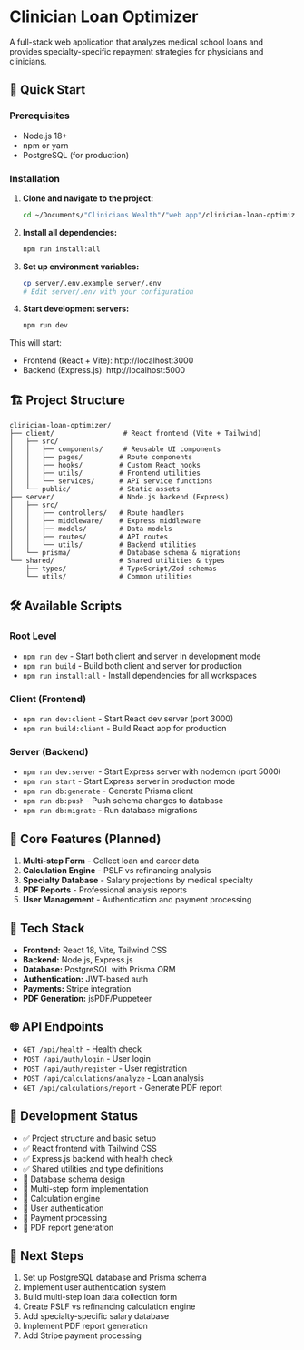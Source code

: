 # Clinician Loan Optimizer

A full-stack web application that analyzes medical school loans and provides specialty-specific repayment strategies for physicians and clinicians.

## 🚀 Quick Start

### Prerequisites
- Node.js 18+ 
- npm or yarn
- PostgreSQL (for production)

### Installation

1. **Clone and navigate to the project:**
   ```bash
   cd ~/Documents/"Clinicians Wealth"/"web app"/clinician-loan-optimizer
   ```

2. **Install all dependencies:**
   ```bash
   npm run install:all
   ```

3. **Set up environment variables:**
   ```bash
   cp server/.env.example server/.env
   # Edit server/.env with your configuration
   ```

4. **Start development servers:**
   ```bash
   npm run dev
   ```

This will start:
- Frontend (React + Vite): http://localhost:3000
- Backend (Express.js): http://localhost:5000

## 🏗️ Project Structure

```
clinician-loan-optimizer/
├── client/                 # React frontend (Vite + Tailwind)
│   ├── src/
│   │   ├── components/     # Reusable UI components  
│   │   ├── pages/         # Route components
│   │   ├── hooks/         # Custom React hooks
│   │   ├── utils/         # Frontend utilities
│   │   └── services/      # API service functions
│   └── public/            # Static assets
├── server/                # Node.js backend (Express)
│   ├── src/
│   │   ├── controllers/   # Route handlers
│   │   ├── middleware/    # Express middleware
│   │   ├── models/        # Data models
│   │   ├── routes/        # API routes
│   │   └── utils/         # Backend utilities
│   └── prisma/            # Database schema & migrations
└── shared/                # Shared utilities & types
    ├── types/             # TypeScript/Zod schemas
    └── utils/             # Common utilities
```

## 🛠️ Available Scripts

### Root Level
- `npm run dev` - Start both client and server in development mode
- `npm run build` - Build both client and server for production
- `npm run install:all` - Install dependencies for all workspaces

### Client (Frontend)
- `npm run dev:client` - Start React dev server (port 3000)
- `npm run build:client` - Build React app for production

### Server (Backend)  
- `npm run dev:server` - Start Express server with nodemon (port 5000)
- `npm run start` - Start Express server in production mode
- `npm run db:generate` - Generate Prisma client
- `npm run db:push` - Push schema changes to database
- `npm run db:migrate` - Run database migrations

## 🎯 Core Features (Planned)

1. **Multi-step Form** - Collect loan and career data
2. **Calculation Engine** - PSLF vs refinancing analysis  
3. **Specialty Database** - Salary projections by medical specialty
4. **PDF Reports** - Professional analysis reports
5. **User Management** - Authentication and payment processing

## 🔧 Tech Stack

- **Frontend:** React 18, Vite, Tailwind CSS
- **Backend:** Node.js, Express.js
- **Database:** PostgreSQL with Prisma ORM
- **Authentication:** JWT-based auth
- **Payments:** Stripe integration
- **PDF Generation:** jsPDF/Puppeteer

## 🌐 API Endpoints

- `GET /api/health` - Health check
- `POST /api/auth/login` - User login
- `POST /api/auth/register` - User registration
- `POST /api/calculations/analyze` - Loan analysis
- `GET /api/calculations/report` - Generate PDF report

## 🚧 Development Status

- ✅ Project structure and basic setup
- ✅ React frontend with Tailwind CSS
- ✅ Express.js backend with health check
- ✅ Shared utilities and type definitions
- 🔄 Database schema design
- 🔄 Multi-step form implementation
- 🔄 Calculation engine
- 🔄 User authentication
- 🔄 Payment processing
- 🔄 PDF report generation

## 📝 Next Steps

1. Set up PostgreSQL database and Prisma schema
2. Implement user authentication system
3. Build multi-step loan data collection form
4. Create PSLF vs refinancing calculation engine
5. Add specialty-specific salary database
6. Implement PDF report generation
7. Add Stripe payment processing